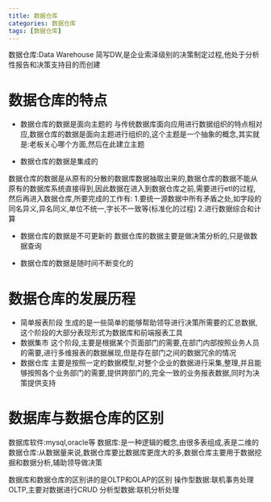 ```yaml
---
title: 数据仓库
categories: 数据仓库  
tags: [数据仓库]
---
```



数据仓库:Data Warehouse 简写DW,是企业索泽级别的决策制定过程,他处于分析性报告和决策支持目的而创建


# 数据仓库的特点

* 数据仓库的数据是面向主题的
与传统数据库面向应用进行数据组织的特点相对应,数据仓库的数据是面向主题进行组织的,这个主题是一个抽象的概念,其实就是:老板关心哪个方面,然后在此建立主题


* 数据仓库的数据是集成的

数据仓库的数据是从原有的分散的数据库数据抽取出来的,数据仓库的数据不能从原有的数据库系统直接得到,因此数据在进入到数据仓库之前,需要进行etl的过程,然后再进入数据仓库,所要完成的工作有:
1.要统一源数据中所有矛盾之处,如字段的同名异义,异名同义,单位不统一,字长不一致等(标准化的过程)
2.进行数据综合和计算



* 数据仓库的数据是不可更新的
数据仓库的数据主要是做决策分析的,只是做数据查询

* 数据仓库的数据是随时间不断变化的



# 数据仓库的发展历程

* 简单报表阶段
生成的是一些简单的能够帮助领导进行决策所需要的汇总数据,这个阶段的大部分表现形式为数据库和前端报表工具
* 数据集市
这个阶段,主要是根据某个页面部门的需要,在部门内部按照业务人员的需要,进行多维报表的数据展现,但是存在部门之间的数据冗余的情况
* 数据仓库
主要是按照一定的数据模型,对整个企业的数据进行采集,整理,并且能够按照各个业务部门的需要,提供跨部门的,完全一致的业务报表数据,同时为决策提供支持


# 数据库与数据仓库的区别
数据库软件:mysql,oracle等
数据库:是一种逻辑的概念,由很多表组成,表是二维的
数据仓库:从数据量来说,数据仓库要比数据库更庞大的多,数据仓库主要用于数据挖掘和数据分析,辅助领导做决策

数据库和数据仓库的区别讲的是OLTP和OLAP的区别
操作型数据:联机事务处理OLTP,主要对数据进行CRUD
分析型数据:联机分析处理







